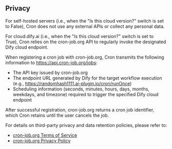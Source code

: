 ## Privacy

For self-hosted servers (i.e., when the "Is this cloud version?" switch is set to False),
Cron does not use any external APIs or collect any personal data.

For cloud.dify.ai (i.e., when the "Is this cloud version?" switch is set to True), 
Cron relies on the cron-job.org API to regularly invoke the designated Dify cloud endpoint.

When registering a cron job with cron-job.org, Cron transmits the following information to https://api.cron-job.org/jobs:

- The API key issued by cron-job.org
- The endpoint URL generated by Dify for the target workflow execution (e.g., https://randomhash1111.ai-plugin.io/cron/runOnce)
- Scheduling information (seconds, minutes, hours, days, months, weekdays, and timezone) required to trigger the specified Dify cloud endpoint

After successful registration, cron-job.org returns a cron job identifier, which Cron retains until the user cancels the job.

For details on third-party privacy and data retention policies, please refer to:
- [cron-job.org Terms of Service](https://cron-job.org/en/tos/)
- [cron-job.org Privacy Policy](https://cron-job.org/en/privacy/)